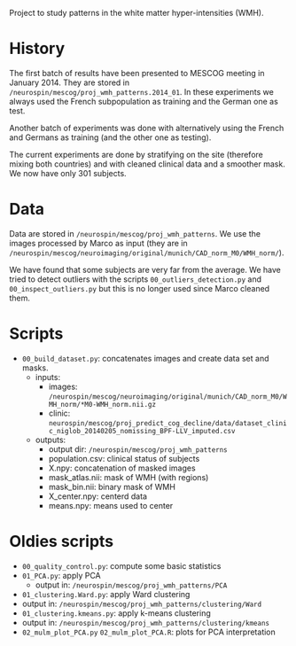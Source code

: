 Project to study patterns in the white matter hyper-intensities (WMH).

# History

The first batch of results have been presented to MESCOG meeting in January 2014.
They are stored in `/neurospin/mescog/proj_wmh_patterns.2014_01`.
In these experiments we always used the French subpopulation as training and the German one as test.

Another batch of experiments was done with alternatively using the French and Germans as training (and the other one as testing).

The current experiments are done by stratifying on the site (therefore mixing both countries) and with cleaned clinical data and a smoother mask.
We now have only 301 subjects.

# Data

Data are stored in `/neurospin/mescog/proj_wmh_patterns`.
We use the images processed by Marco as input (they are in `/neurospin/mescog/neuroimaging/original/munich/CAD_norm_M0/WMH_norm/`).

We have found that some subjects are very far from the average.
We have tried to detect outliers with the scripts `00_outliers_detection.py` and `00_inspect_outliers.py` but this is no longer used since Marco cleaned them.

# Scripts

* `00_build_dataset.py`: concatenates images and create data set and masks.
  * inputs:
    * images: `/neurospin/mescog/neuroimaging/original/munich/CAD_norm_M0/WMH_norm/*M0-WMH_norm.nii.gz`
    * clinic: `neurospin/mescog/proj_predict_cog_decline/data/dataset_clinic_niglob_20140205_nomissing_BPF-LLV_imputed.csv`
  * outputs:
    * output dir: `/neurospin/mescog/proj_wmh_patterns`
    * population.csv: clinical status of subjects
    * X.npy: concatenation of masked images
    * mask_atlas.nii: mask of WMH (with regions)
    * mask_bin.nii: binary mask of WMH
    * X_center.npy: centerd data
    * means.npy: means used to center

# Oldies scripts
* `00_quality_control.py`: compute some basic statistics
* `01_PCA.py`: apply PCA
  * output in: `/neurospin/mescog/proj_wmh_patterns/PCA`
* `01_clustering.Ward.py`: apply Ward clustering
 * output in: `/neurospin/mescog/proj_wmh_patterns/clustering/Ward`
* `01_clustering.kmeans.py`: apply k-means clustering
 * output in: `/neurospin/mescog/proj_wmh_patterns/clustering/kmeans`
* `02_mulm_plot_PCA.py` `02_mulm_plot_PCA.R`: plots for PCA interpretation
